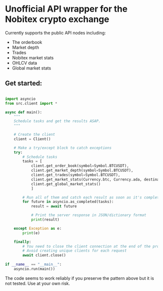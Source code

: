# Unofficial API wrapper for the Nobitex crypto exchange

Currently supports the public API nodes including:
- The orderbook
- Market depth
- Trades
- Nobitex market stats
- OHLCV data
- Global market stats

## Get started:

```python

import asyncio
from src.client import *

async def main():
    """
    Schedule tasks and get the results ASAP.
    """

    # Create the client
    client = Client()

    # Make a try/except block to catch exceptions
    try:
        # Schedule tasks
        tasks = [
            client.get_order_book(symbol=Symbol.BTCUSDT), 
            client.get_market_depth(symbol=Symbol.BTCUSDT), 
            client.get_trades(symbol=Symbol.BTCUSDT), 
            client.get_market_stats(Currency.btc, Currency.ada, destination_currency=Currency.usdt), 
            client.get_global_market_stats()
            ]

        # Run all of them and catch each result as soon as it's complete
        for future in asyncio.as_completed(tasks):
            result = await future

            # Print the server response in JSON/dictionary format
            print(result)

    except Exception as e:
        print(e)

    finally:
        # You need to close the client connection at the end of the program
        # Avoid creating unique clients for each request
        await client.close()
    
if __name__ == "__main__":
    asyncio.run(main())
```

The code seems to work reliably if you preserve the pattern above but it is not tested.
Use at your own risk.